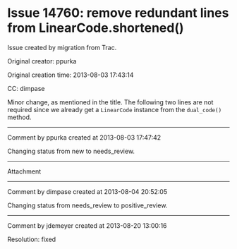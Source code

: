 # Issue 14760: remove redundant lines from LinearCode.shortened()

Issue created by migration from Trac.

Original creator: ppurka

Original creation time: 2013-08-03 17:43:14

CC:  dimpase

Minor change, as mentioned in the title. The following two lines are not required since we already get a `LinearCode` instance from the `dual_code()` method.


---

Comment by ppurka created at 2013-08-03 17:47:42

Changing status from new to needs_review.


---

Attachment


---

Comment by dimpase created at 2013-08-04 20:52:05

Changing status from needs_review to positive_review.


---

Comment by jdemeyer created at 2013-08-20 13:00:16

Resolution: fixed
